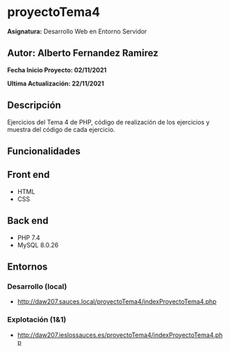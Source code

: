 # proyectoTema4
**Asignatura:** Desarrollo Web en Entorno Servidor

## Autor: Alberto Fernandez Ramirez

**Fecha Inicio Proyecto: 02/11/2021**

**Ultima Actualización: 22/11/2021**

## Descripción 
Ejercicios del Tema 4 de PHP, código de realización de los ejercicios y muestra del código de cada ejercicio.

## Funcionalidades

## Front end
- HTML
- CSS

## Back end
- PHP 7.4
- MySQL 8.0.26

## Entornos
### Desarrollo (local)
- http://daw207.sauces.local/proyectoTema4/indexProyectoTema4.php
### Explotación (1&1)
- http://daw207.ieslossauces.es/proyectoTema4/indexProyectoTema4.php